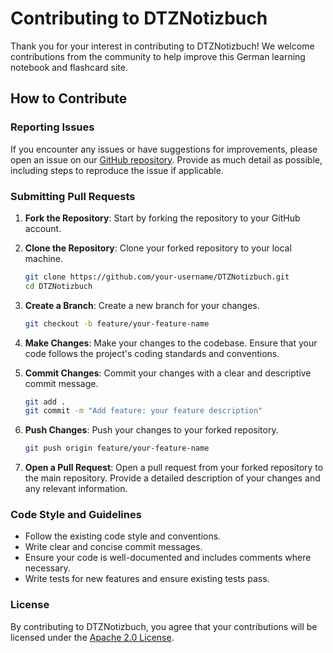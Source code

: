 # Contributing to DTZNotizbuch

Thank you for your interest in contributing to DTZNotizbuch! We welcome contributions from the community to help improve this German learning notebook and flashcard site.

## How to Contribute

### Reporting Issues

If you encounter any issues or have suggestions for improvements, please open an issue on our [GitHub repository](https://github.com/your-repo/DTZNotizbuch/issues). Provide as much detail as possible, including steps to reproduce the issue if applicable.

### Submitting Pull Requests

1. **Fork the Repository**: Start by forking the repository to your GitHub account.

2. **Clone the Repository**: Clone your forked repository to your local machine.
    ```bash
    git clone https://github.com/your-username/DTZNotizbuch.git
    cd DTZNotizbuch
    ```

3. **Create a Branch**: Create a new branch for your changes.
    ```bash
    git checkout -b feature/your-feature-name
    ```

4. **Make Changes**: Make your changes to the codebase. Ensure that your code follows the project's coding standards and conventions.

5. **Commit Changes**: Commit your changes with a clear and descriptive commit message.
    ```bash
    git add .
    git commit -m "Add feature: your feature description"
    ```

6. **Push Changes**: Push your changes to your forked repository.
    ```bash
    git push origin feature/your-feature-name
    ```

7. **Open a Pull Request**: Open a pull request from your forked repository to the main repository. Provide a detailed description of your changes and any relevant information.

### Code Style and Guidelines

- Follow the existing code style and conventions.
- Write clear and concise commit messages.
- Ensure your code is well-documented and includes comments where necessary.
- Write tests for new features and ensure existing tests pass.

### License

By contributing to DTZNotizbuch, you agree that your contributions will be licensed under the [Apache 2.0 License](LICENSE).

